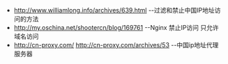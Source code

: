 * http://www.williamlong.info/archives/639.html --过滤和禁止中国IP地址访问的方法
* http://my.oschina.net/shootercn/blog/169761   --Nginx 禁止IP访问 只允许域名访问
* http://cn-proxy.com/    http://cn-proxy.com/archives/53 --中国ip地址代理服务器

